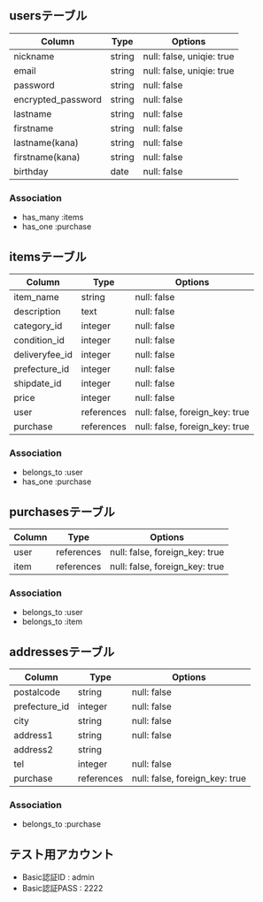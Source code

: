 
## usersテーブル

| Column              | Type       | Options                        |
| ------------------- | ---------- | ------------------------------ |
| nickname            | string     | null: false, uniqie: true      |
| email               | string     | null: false, uniqie: true      |
| password            | string     | null: false                    |
| encrypted_password  | string     | null: false                    |
| lastname            | string     | null: false                    |
| firstname           | string     | null: false                    |
| lastname(kana)      | string     | null: false                    |
| firstname(kana)     | string     | null: false                    |
| birthday            | date       | null: false                    |


### Association
- has_many :items
- has_one  :purchase

## itemsテーブル

| Column              | Type       | Options                        |
| ------------------- | ---------- | ------------------------------ |
| item_name           | string     | null: false                    |
| description         | text       | null: false                    |
| category_id         | integer    | null: false                    |
| condition_id        | integer    | null: false                    |
| deliveryfee_id      | integer    | null: false                    |
| prefecture_id       | integer    | null: false                    |
| shipdate_id         | integer    | null: false                    |
| price               | integer    | null: false                    |
| user                | references | null: false, foreign_key: true |
| purchase            | references | null: false, foreign_key: true |

### Association
- belongs_to :user
- has_one :purchase


## purchasesテーブル

| Column              | Type       | Options                        |
| ------------------- | ---------- | ------------------------------ |
| user                | references | null: false, foreign_key: true |
| item                | references | null: false, foreign_key: true |


### Association
- belongs_to :user
- belongs_to :item


## addressesテーブル

| Column              | Type       | Options                        |
| ------------------- | ---------- | ------------------------------ |
| postalcode          | string     | null: false                    |
| prefecture_id       | integer    | null: false                    |
| city                | string     | null: false                    |
| address1            | string     | null: false                    |
| address2            | string     |                                |
| tel                 | integer    | null: false                    |
| purchase            | references | null: false, foreign_key: true |


### Association
- belongs_to :purchase






## テスト用アカウント
- Basic認証ID : admin
- Basic認証PASS : 2222
